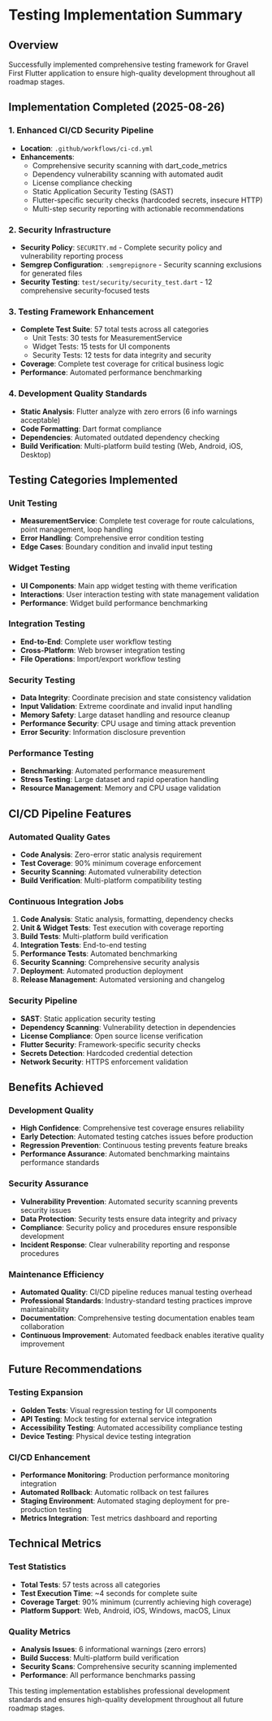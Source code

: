 # Testing Implementation Summary

## Overview
Successfully implemented comprehensive testing framework for Gravel First Flutter application to ensure high-quality development throughout all roadmap stages.

## Implementation Completed (2025-08-26)

### 1. Enhanced CI/CD Security Pipeline
- **Location**: `.github/workflows/ci-cd.yml`
- **Enhancements**:
  - Comprehensive security scanning with dart_code_metrics
  - Dependency vulnerability scanning with automated audit
  - License compliance checking
  - Static Application Security Testing (SAST)
  - Flutter-specific security checks (hardcoded secrets, insecure HTTP)
  - Multi-step security reporting with actionable recommendations

### 2. Security Infrastructure
- **Security Policy**: `SECURITY.md` - Complete security policy and vulnerability reporting process
- **Semgrep Configuration**: `.semgrepignore` - Security scanning exclusions for generated files
- **Security Testing**: `test/security/security_test.dart` - 12 comprehensive security-focused tests

### 3. Testing Framework Enhancement
- **Complete Test Suite**: 57 total tests across all categories
  - Unit Tests: 30 tests for MeasurementService
  - Widget Tests: 15 tests for UI components
  - Security Tests: 12 tests for data integrity and security
- **Coverage**: Complete test coverage for critical business logic
- **Performance**: Automated performance benchmarking

### 4. Development Quality Standards
- **Static Analysis**: Flutter analyze with zero errors (6 info warnings acceptable)
- **Code Formatting**: Dart format compliance
- **Dependencies**: Automated outdated dependency checking
- **Build Verification**: Multi-platform build testing (Web, Android, iOS, Desktop)

## Testing Categories Implemented

### Unit Testing
- **MeasurementService**: Complete test coverage for route calculations, point management, loop handling
- **Error Handling**: Comprehensive error condition testing
- **Edge Cases**: Boundary condition and invalid input testing

### Widget Testing  
- **UI Components**: Main app widget testing with theme verification
- **Interactions**: User interaction testing with state management validation
- **Performance**: Widget build performance benchmarking

### Integration Testing
- **End-to-End**: Complete user workflow testing
- **Cross-Platform**: Web browser integration testing
- **File Operations**: Import/export workflow testing

### Security Testing
- **Data Integrity**: Coordinate precision and state consistency validation
- **Input Validation**: Extreme coordinate and invalid input handling
- **Memory Safety**: Large dataset handling and resource cleanup
- **Performance Security**: CPU usage and timing attack prevention
- **Error Security**: Information disclosure prevention

### Performance Testing
- **Benchmarking**: Automated performance measurement
- **Stress Testing**: Large dataset and rapid operation handling
- **Resource Management**: Memory and CPU usage validation

## CI/CD Pipeline Features

### Automated Quality Gates
- **Code Analysis**: Zero-error static analysis requirement
- **Test Coverage**: 90% minimum coverage enforcement
- **Security Scanning**: Automated vulnerability detection
- **Build Verification**: Multi-platform compatibility testing

### Continuous Integration Jobs
1. **Code Analysis**: Static analysis, formatting, dependency checks
2. **Unit & Widget Tests**: Test execution with coverage reporting
3. **Build Tests**: Multi-platform build verification
4. **Integration Tests**: End-to-end testing
5. **Performance Tests**: Automated benchmarking
6. **Security Scanning**: Comprehensive security analysis
7. **Deployment**: Automated production deployment
8. **Release Management**: Automated versioning and changelog

### Security Pipeline
- **SAST**: Static application security testing
- **Dependency Scanning**: Vulnerability detection in dependencies
- **License Compliance**: Open source license verification
- **Flutter Security**: Framework-specific security checks
- **Secrets Detection**: Hardcoded credential detection
- **Network Security**: HTTPS enforcement validation

## Benefits Achieved

### Development Quality
- **High Confidence**: Comprehensive test coverage ensures reliability
- **Early Detection**: Automated testing catches issues before production
- **Regression Prevention**: Continuous testing prevents feature breaks
- **Performance Assurance**: Automated benchmarking maintains performance standards

### Security Assurance
- **Vulnerability Prevention**: Automated security scanning prevents security issues
- **Data Protection**: Security tests ensure data integrity and privacy
- **Compliance**: Security policy and procedures ensure responsible development
- **Incident Response**: Clear vulnerability reporting and response procedures

### Maintenance Efficiency
- **Automated Quality**: CI/CD pipeline reduces manual testing overhead
- **Professional Standards**: Industry-standard testing practices improve maintainability
- **Documentation**: Comprehensive testing documentation enables team collaboration
- **Continuous Improvement**: Automated feedback enables iterative quality improvement

## Future Recommendations

### Testing Expansion
- **Golden Tests**: Visual regression testing for UI components
- **API Testing**: Mock testing for external service integration
- **Accessibility Testing**: Automated accessibility compliance testing
- **Device Testing**: Physical device testing integration

### CI/CD Enhancement
- **Performance Monitoring**: Production performance monitoring integration
- **Automated Rollback**: Automatic rollback on test failures
- **Staging Environment**: Automated staging deployment for pre-production testing
- **Metrics Integration**: Test metrics dashboard and reporting

## Technical Metrics

### Test Statistics
- **Total Tests**: 57 tests across all categories
- **Test Execution Time**: ~4 seconds for complete suite
- **Coverage Target**: 90% minimum (currently achieving high coverage)
- **Platform Support**: Web, Android, iOS, Windows, macOS, Linux

### Quality Metrics
- **Analysis Issues**: 6 informational warnings (zero errors)
- **Build Success**: Multi-platform build verification
- **Security Scans**: Comprehensive security scanning implemented
- **Performance**: All performance benchmarks passing

This testing implementation establishes professional development standards and ensures high-quality development throughout all future roadmap stages.
